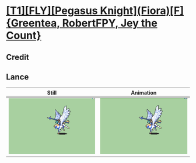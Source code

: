 # [\[T1\]\[FLY\]\[Pegasus Knight\]\(Fiora\)\[F\]{Greentea, RobertFPY, Jey the Count}](../)

## Credit


	
## Lance

| Still | Animation |
| :---: | :-------: |
| ![Lance still](./Lance_000.png) | ![Lance animation](./Lance.gif) |
